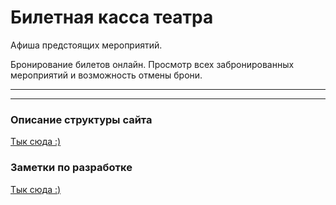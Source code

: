 # Билетная касса театра

Афиша предстоящих мероприятий.

Бронирование билетов онлайн. Просмотр всех забронированных мероприятий и возможность отмены брони.

---
---
### Описание структуры сайта

[Тык сюда :)](/discription/DISCRIPTION_APP.md)

### Заметки по разработке

[Тык сюда :)](/discription/NOTES.md)
